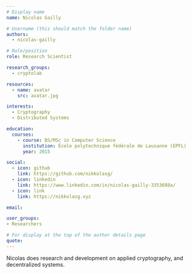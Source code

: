 ```yaml
---
# Display name
name: Nicolas Gailly

# Username (this should match the folder name)
authors:
  - nicolas-gailly

# Role/position
role: Research Scientist

research_groups:
  - cryptolab

resources:
  - name: avatar
    src: avatar.jpg

interests:
  - Cryptography
  - Distributed Systems

education:
  courses:
    - course: BS/MSc in Computer Science
      institution: École polytechnique fédérale de Lausanne (EPFL)
      year: 2015

social:
  - icon: github
    link: https://github.com/nikkolasg/
  - icon: linkedin
    link: https://www.linkedin.com/in/nicolas-gailly-3353688a/
  - icon: link
    link: https://nikkolasg.xyz

email:

user_groups:
- Researchers

# For display at the top of the author details page
quote:
---
```


Nicolas does research and development on applied cryptography, and decentralized systems.
